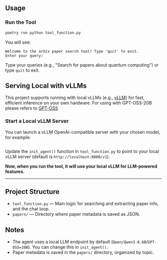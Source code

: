 ## Usage

### Run the Tool

```sh
poetry run python tool_function.py
```

You will see:
```
Welcome to the arXiv paper search tool! Type 'quit' to exit.
Enter your query:
```
Type your queries (e.g., "Search for papers about quantum computing") or type `quit` to exit.


## Serving Local with vLLMs

This project supports running with local vLLMs (e.g., [vLLM](https://github.com/vllm-project/vllm)) for fast, efficient inference on your own hardware. For using with GPT-OSS-20B please refers to [GPT-OSS](https://docs.vllm.ai/projects/recipes/en/latest/OpenAI/GPT-OSS.html#installation)


### Start a Local vLLM Server

You can launch a vLLM OpenAI-compatible server with your chosen model, for example:

```vllm serve "your model"
```

Update the `init_agent()` function in `tool_function.py` to point to your local vLLM server (default is `http://localhost:8000/v1`).

**Now, when you run the tool, it will use your local vLLM for LLM-powered features.**

---

## Project Structure

- `tool_function.py` — Main logic for searching and extracting paper info, and the chat loop.
- `papers/` — Directory where paper metadata is saved as JSON.

## Notes

- The agent uses a local LLM endpoint by default (`Qwen/Qwen3-0.6B`/`GPT-OSS=20B`). You can change this in `init_agent()`.
- Paper metadata is saved in the `papers/` directory, organized by topic.
